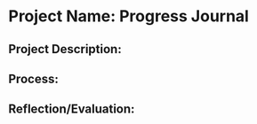 # Project Name: Progress Journal

## Project Description: 


## Process: 


## Reflection/Evaluation: 

